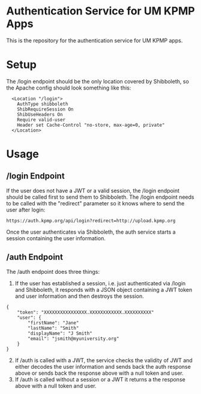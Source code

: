 # Authentication Service for UM KPMP Apps

This is the repository for the authentication service for UM KPMP apps. 

# Setup

The /login endpoint should be the only location covered by Shibboleth, so the Apache config should look something like this:

```
  <Location "/login">
    AuthType shibboleth
    ShibRequireSession On
    ShibUseHeaders On
    Require valid-user
    Header set Cache-Control "no-store, max-age=0, private"
  </Location>
```

# Usage

## /login Endpoint

If the user does not have a JWT or a valid session, the /login endpoint should be called first to send them to Shibboleth. 
The /login endpoint needs to be called with the "redirect" parameter so it knows where to send the user after login:

`https://auth.kpmp.org/api/login?redirect=http://upload.kpmp.org`

Once the user authenticates via Shibboleth, the auth service starts a session containing the user information.

## /auth Endpoint

The /auth endpoint does three things: 
1) If the user has established a session, i.e. just authenticated via /login and Shibboleth, it responds with a JSON object containing a JWT token and user information and then destroys the session. 
```
{
    "token": "XXXXXXXXXXXXXXXX.XXXXXXXXXXXX.XXXXXXXXXX"
    "user": {
        "firstName": "Jane"
        "lastName": "Smith"
        "displayName": "J Smith"
        "email": "jsmith@myuniversity.org"
    }
}
```

2) If /auth is called with a JWT, the service checks the validity of JWT and either decodes the user information and sends back the auth response above or sends back the response above with a null token and user.
3) If /auth is called without a session or a JWT it returns a the response above with a null token and user. 

